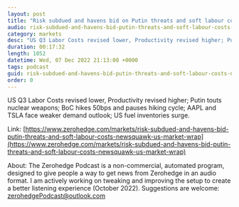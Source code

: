 ```yaml
---
layout: post
title: "Risk subdued and havens bid on Putin threats and soft labour costs - Newsquawk US Market Wrap"
audio: risk-subdued-and-havens-bid-putin-threats-and-soft-labour-costs-newsquawk-us-market-wrap-0
category: markets
desc: "US Q3 Labor Costs revised lower, Productivity revised higher; Putin touts nuclear weapons; BoC hikes 50bps and pauses hiking cycle; AAPL and TSLA face weaker demand outlook; US fuel inventories surge."
duration: 00:17:32
length: 1052
datetime: Wed, 07 Dec 2022 21:13:00 +0000
tags: podcast
guid: risk-subdued-and-havens-bid-putin-threats-and-soft-labour-costs-newsquawk-us-market-wrap-0
order: 0
---
```

US Q3 Labor Costs revised lower, Productivity revised higher; Putin touts nuclear weapons; BoC hikes 50bps and pauses hiking cycle; AAPL and TSLA face weaker demand outlook; US fuel inventories surge.

Link: [https://www.zerohedge.com/markets/risk-subdued-and-havens-bid-putin-threats-and-soft-labour-costs-newsquawk-us-market-wrap](https://www.zerohedge.com/markets/risk-subdued-and-havens-bid-putin-threats-and-soft-labour-costs-newsquawk-us-market-wrap)

About: The Zerohedge Podcast is a non-commercial, automated program, designed to give people a way to get news from Zerohedge in an audio format.  I am actively working on tweaking and improving the setup to create a better listening experience (October 2022).  Suggestions are welcome: [zerohedgePodcast@outlook.com](mailto:zerohedgePodcast@outlook.com)